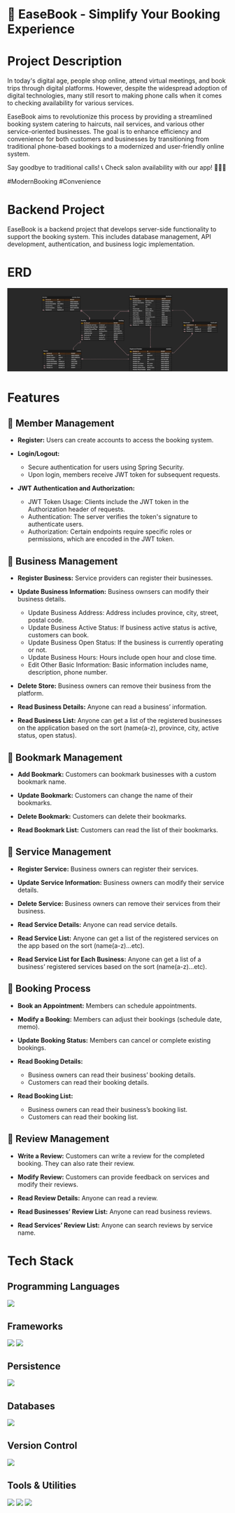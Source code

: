 # 📅 EaseBook - Simplify Your Booking Experience

# Project Description 
In today's digital age, people shop online, attend virtual meetings, and book trips through digital platforms. 
However, despite the widespread adoption of digital technologies, many still resort to making phone calls when it comes to checking availability for various services.

EaseBook aims to revolutionize this process by providing a streamlined booking system catering to haircuts, nail services, and various other service-oriented businesses. 
The goal is to enhance efficiency and convenience for both customers and businesses by transitioning from traditional phone-based bookings to a modernized and user-friendly online system.

Say goodbye to traditional calls! 📞 
Check salon availability with our app! 💇‍♂️💅 

#ModernBooking #Convenience

# Backend Project
EaseBook is a backend project that develops server-side functionality to support the booking system. This includes database management, API development, authentication, and business logic implementation.


# ERD
![ERD](./images/erd.png)

# Features 
## 🦱 Member Management
- **Register:** Users can create accounts to access the booking system.

- **Login/Logout:**
  - Secure authentication for users using Spring Security.
  - Upon login, members receive JWT token for subsequent requests.
  
- **JWT Authentication and Authorization:**
  - JWT Token Usage: Clients include the JWT token in the Authorization header of requests.
  - Authentication: The server verifies the token's signature to authenticate users.
  - Authorization: Certain endpoints require specific roles or permissions, which are encoded in the JWT token.
 
## 🏢 Business Management
- **Register Business:** Service providers can register their businesses.
  
- **Update Business Information:** Business ownsers can modify their business details.
  - Update Business Address: Address includes province, city, street, postal code.
  - Update Business Active Status: If business active status is active, customers can book.
  - Update Business Open Status: If the business is currently operating or not.
  - Update Business Hours: Hours include open hour and close time.
  - Edit Other Basic Information: Basic information includes name, description, phone number.
  
- **Delete Store:** Business owners can remove their business from the platform.
  
- **Read Business Details:** Anyone can read a business’ information.
  
- **Read Business List:** Anyone can get a list of the registered businesses on the application based on the sort (name(a-z), province, city, active status, open status).
 

## 📌 Bookmark Management
- **Add Bookmark:** Customers can bookmark businesses with a custom bookmark name.
    
- **Update Bookmark:** Customers can change the name of their bookmarks.
    
- **Delete Bookmark:** Customers can delete their bookmarks.
    
- **Read Bookmark List:** Customers can read the list of their bookmarks.
  
## 💅 Service Management
- **Register Service:** Business owners can register their services.
    
- **Update Service Information:** Business owners can modify their service details.
    
- **Delete Service:** Business owners can remove their services from their business.
  
- **Read Service Details:** Anyone can read service details.
    
- **Read Service List:** Anyone can get a list of the registered services on the app based on the sort (name(a-z)…etc).
    
- **Read Service List for Each Business:** Anyone can get a list of a business’ registered services based on the sort (name(a-z)…etc).

## 📅 Booking Process
- **Book an Appointment:** Members can schedule appointments.
    
- **Modify a Booking:** Members can adjust their bookings (schedule date, memo).
    
- **Update Booking Status:** Members can cancel or complete existing bookings. 
    
- **Read Booking Details:**
  - Business owners can read their business’ booking details.
  - Customers can read their booking details.
    
- **Read Booking List:**
  - Business owners can read their business’s booking list.
  - Customers can read their booking list.
    
## 📝 Review Management
- **Write a Review:** Customers can write a review for the completed booking. They can also rate their review.
  
- **Modify Review:** Customers can provide feedback on services and modify their reviews.

- **Read Review Details:** Anyone can read a review.
  
- **Read Businesses’ Review List:** Anyone can read business reviews.
  
- **Read Services’ Review List:** Anyone can search reviews by service name.

# Tech Stack
## Programming Languages
<img src="https://img.shields.io/badge/java-007396?style=for-the-badge&logo=java&logoColor=white"> 

## Frameworks
<img src="https://img.shields.io/badge/spring-6DB33F?style=for-the-badge&logo=spring&logoColor=white"> <img src="https://img.shields.io/badge/springboot-6DB33F?style=for-the-badge&logo=springboot&logoColor=white">


## Persistence
<img src="https://img.shields.io/badge/JPA-6DB33F?style=for-the-badge">

## Databases
<img src="https://img.shields.io/badge/mysql-4479A1?style=for-the-badge&logo=mysql&logoColor=white"> 

## Version Control  
<img src="https://img.shields.io/badge/git-F05032?style=for-the-badge&logo=git&logoColor=white">

## Tools & Utilities
<img src="https://img.shields.io/badge/gradle-2D4999?style=for-the-badge&logo=gradle&logoColor=white"> <img src="https://img.shields.io/badge/json%20web%20tokens-323330?style=for-the-badge&logo=json-web-tokens&logoColor=pink"> <img src="https://img.shields.io/badge/IntelliJ_IDEA-000000.svg?style=for-the-badge&logo=intellij-idea&logoColor=white">


